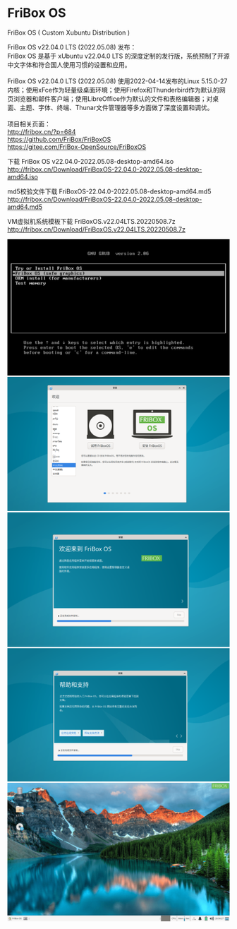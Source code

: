 # FriBox OS
FriBox OS ( Custom Xubuntu Distribution )

FriBox OS v22.04.0 LTS (2022.05.08) 发布：<br>
FriBox OS 是基于 xUbuntu v22.04.0 LTS 的深度定制的发行版，系统预制了开源中文字体和符合国人使用习惯的设置和应用。<br>
<br>
FriBox OS v22.04.0 LTS (2022.05.08) 使用2022-04-14发布的Linux 5.15.0-27内核；使用xFce作为轻量级桌面环境；使用Firefox和Thunderbird作为默认的网页浏览器和邮件客户端；使用LibreOffice作为默认的文件和表格编辑器；对桌面、主题、字体、终端、Thunar文件管理器等多方面做了深度设置和调优。<br>
<br>
项目相关页面：<br>
  http://fribox.cn/?p=684<br>
  https://github.com/FriBox/FriBoxOS<br>
  https://gitee.com/FriBox-OpenSource/FriBoxOS<br>

下载 FriBox OS v22.04.0-2022.05.08-desktop-amd64.iso<br>
http://fribox.cn/Download/FriBoxOS-22.04.0-2022.05.08-desktop-amd64.iso<br>

md5校验文件下载 FriBoxOS-22.04.0-2022.05.08-desktop-amd64.md5<br>
http://fribox.cn/Download/FriBoxOS-22.04.0-2022.05.08-desktop-amd64.md5<br>

VM虚拟机系统模板下载 FriBoxOS.v22.04LTS.20220508.7z<br>
http://fribox.cn/Download/FriBoxOS.v22.04LTS.20220508.7z<br>

![Image text](FriBoxOS.Boot.png)
![Image text](FriBoxOS.Install1.png)
![Image text](FriBoxOS.Install2.png)
![Image text](FriBoxOS.Install3.png)
![Image text](FriBoxOS.Desktop.png)
